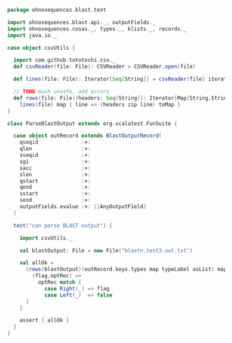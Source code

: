 
```scala
package ohnosequences.blast.test

import ohnosequences.blast.api._, outputFields._
import ohnosequences.cosas._, types._, klists._, records._
import java.io._

case object csvUtils {

  import com.github.tototoshi.csv._
  def csvReader(file: File): CSVReader = CSVReader.open(file)

  def lines(file: File): Iterator[Seq[String]] = csvReader(file) iterator

  // TODO much unsafe, add errors
  def rows(file: File)(headers: Seq[String]): Iterator[Map[String,String]] =
    lines(file) map { line => (headers zip line) toMap }
}

class ParseBlastOutput extends org.scalatest.FunSuite {

  case object outRecord extends BlastOutputRecord(
    qseqid              :×:
    qlen                :×:
    sseqid              :×:
    sgi                 :×:
    sacc                :×:
    slen                :×:
    qstart              :×:
    qend                :×:
    sstart              :×:
    send                :×:
    outputFields.evalue :×: |[AnyOutputField]
  )

  test("can parse BLAST output") {

    import csvUtils._

    val blastOutput: File = new File("blastn.test3.out.txt")

    val allOk =
      (rows(blastOutput)(outRecord.keys.types map typeLabel asList) map { row => outRecord.parse(row) }).foldLeft(true){
        (flag,optRec) =>
          optRec match {
            case Right(_) => flag
            case Left(_)  => false
      }
    }

    assert { allOk }
  }
}

```




[main/scala/api/commands/blastn.scala]: ../../main/scala/api/commands/blastn.scala.md
[main/scala/api/commands/blastp.scala]: ../../main/scala/api/commands/blastp.scala.md
[main/scala/api/commands/blastx.scala]: ../../main/scala/api/commands/blastx.scala.md
[main/scala/api/commands/igblastn.scala]: ../../main/scala/api/commands/igblastn.scala.md
[main/scala/api/commands/makeblastdb.scala]: ../../main/scala/api/commands/makeblastdb.scala.md
[main/scala/api/commands/tblastn.scala]: ../../main/scala/api/commands/tblastn.scala.md
[main/scala/api/commands/tblastx.scala]: ../../main/scala/api/commands/tblastx.scala.md
[main/scala/api/expressions.scala]: ../../main/scala/api/expressions.scala.md
[main/scala/api/options.scala]: ../../main/scala/api/options.scala.md
[main/scala/api/outputFields.scala]: ../../main/scala/api/outputFields.scala.md
[main/scala/api/package.scala]: ../../main/scala/api/package.scala.md
[main/scala/api/parse/igblastn.scala]: ../../main/scala/api/parse/igblastn.scala.md
[test/scala/CommandGeneration.scala]: CommandGeneration.scala.md
[test/scala/igblastn.scala]: igblastn.scala.md
[test/scala/igblastnClonotypesOutput.scala]: igblastnClonotypesOutput.scala.md
[test/scala/OutputFieldsSpecification.scala]: OutputFieldsSpecification.scala.md
[test/scala/OutputParsing.scala]: OutputParsing.scala.md